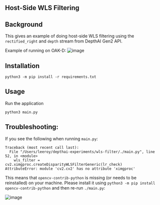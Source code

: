## Host-Side WLS Filtering

## Background

This gives an example of doing host-side WLS filtering using the `rectified_right` and `depth` stream from DepthAI Gen2 API.  

Example of running on OAK-D:
![image](https://user-images.githubusercontent.com/32992551/110709334-44e93880-81b9-11eb-8901-59b7381a49c6.png)

## Installation

```
python3 -m pip install -r requirements.txt
```

## Usage

Run the application

```
python3 main.py
```

## Troubleshooting:

If you see the following when running `main.py`:
```
Traceback (most recent call last):
  File "/Users/leeroy/depthai-experiments/wls-filter/./main.py", line 52, in <module>
    wls_filter = cv2.ximgproc.createDisparityWLSFilterGeneric(lr_check)
AttributeError: module 'cv2.cv2' has no attribute 'ximgproc'
```

This means that `opencv-contrib-python` is missing (or needs to be reinstalled) on your machine.  Please install it using `python3 -m pip install opencv-contrib-python` and then re-run `./main.py`:

![image](https://user-images.githubusercontent.com/32992551/104220890-628a6380-53fd-11eb-9098-ffefc3dd3aa6.png)


